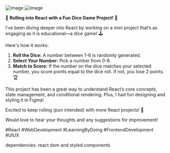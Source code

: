 
![image](https://github.com/user-attachments/assets/bb26727d-d1e4-4d87-ba21-f5d628b1b4f8)
![image](https://github.com/user-attachments/assets/ce6d4b75-5b03-44f5-a405-26c531c510f9)

🎲 **Rolling into React with a Fun Dice Game Project!** 🎲

I've been diving deeper into React by working on a mini project that’s as engaging as it is educational—a dice game! 🕹️ 

Here's how it works:
1. **Roll the Dice:** A number between 1-6 is randomly generated.
2. **Select Your Number:** Pick a number from 0-6. 
3. **Match to Score:** If the number on the dice matches your selected number, you score points equal to the dice roll. If not, you lose 2 points. 🏆

This project has been a great way to understand React’s core concepts, state management, and conditional rendering. Plus, I had fun designing and styling it in Figma!

Excited to keep rolling (pun intended) with more React projects! 🚀

Would love to hear your thoughts and any suggestions for improvement!

#React #WebDevelopment #LearningByDoing #FrontendDevelopment #UIUX



dependencies: react dom and styled components
